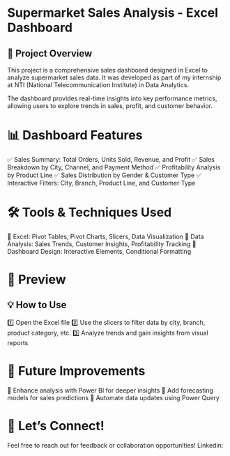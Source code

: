 # Supermarket Sales Analysis - Excel Dashboard

## 📌 Project Overview
This project is a comprehensive sales dashboard designed in Excel to analyze supermarket sales data. It was developed as part of my internship at NTI (National Telecommunication Institute) in Data Analytics.

The dashboard provides real-time insights into key performance metrics, allowing users to explore trends in sales, profit, and customer behavior.

# 📊 Dashboard Features
✅ Sales Summary: Total Orders, Units Sold, Revenue, and Profit
✅ Sales Breakdown by City, Channel, and Payment Method
✅ Profitability Analysis by Product Line
✅ Sales Distribution by Gender & Customer Type
✅ Interactive Filters: City, Branch, Product Line, and Customer Type

# 🛠 Tools & Techniques Used
📌 Excel: Pivot Tables, Pivot Charts, Slicers, Data Visualization
📌 Data Analysis: Sales Trends, Customer Insights, Profitability Tracking
📌 Dashboard Design: Interactive Elements, Conditional Formatting

# 📂 Preview

## 💡 How to Use
1️⃣ Open the Excel file
2️⃣ Use the slicers to filter data by city, branch, product category, etc.
3️⃣ Analyze trends and gain insights from visual reports

# 🚀 Future Improvements
🔹 Enhance analysis with Power BI for deeper insights
🔹 Add forecasting models for sales predictions
🔹 Automate data updates using Power Query

# 📩 Let’s Connect!
Feel free to reach out for feedback or collaboration opportunities!
Linkedin: 


